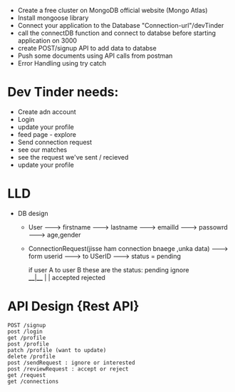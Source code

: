 - Create a free cluster on MongoDB official website (Mongo Atlas)
- Install mongoose library
- Connect your application to the Database "Connection-url"/devTinder
- call the connectDB function and connect to databse before starting application on 3000
- create POST/signup API to add data to databse
- Push some documents using API calls from postman
- Error Handling using try catch

# Dev Tinder needs:

- Create adn account
- Login
- update your profile
- feed page - explore
- Send connection request
- see our matches
- see the request we've sent / recieved
- update your profile

# LLD

- DB design

  - User
    ---> firstname
    ---> lastname
    ---> emailId
    ---> passowrd
    ---> age,gender

  - ConnectionRequest(jisse ham connection bnaege ,unka data)
    ---> form userid
    ---> to USerID
    ---> status = pending

    if user A to user B these are the status:
    pending ignore  
    **\_\_**|**\_\_**
    | |
    accepted rejected

# API Design {Rest API}

    POST /signup
    post /login
    get /profile
    post /profile
    patch /profile (want to update)
    delete /profile
    post /sendRequest : ignore or interested
    post /reviewRequest : accept or reject
    get /request
    get /connections
